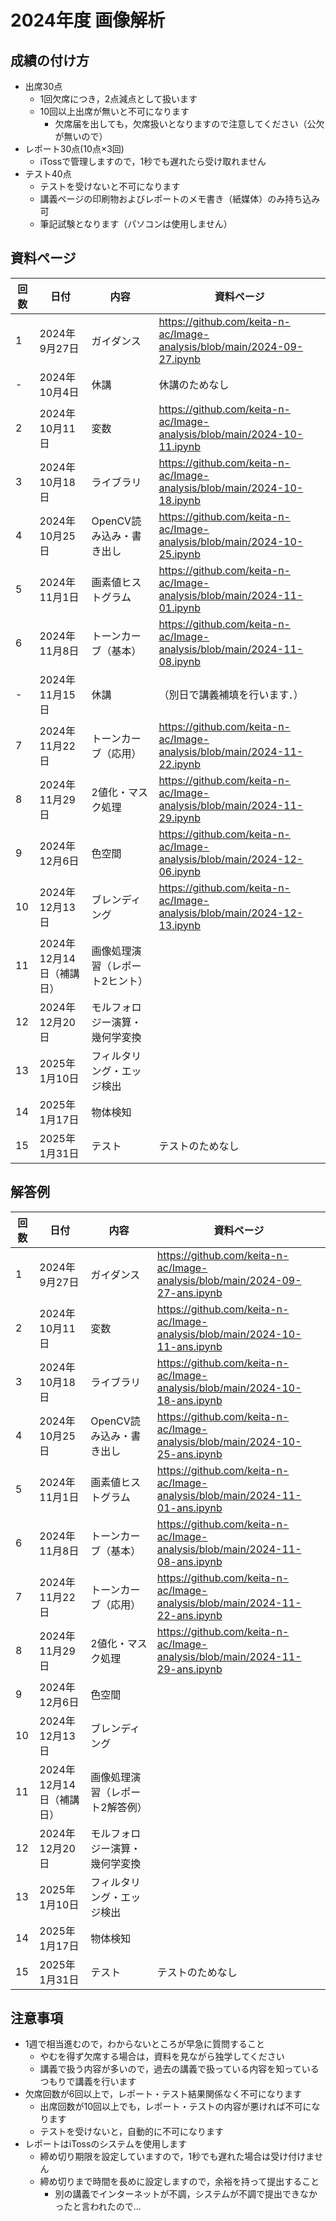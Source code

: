 # 2024年度 画像解析

## 成績の付け方
- 出席30点
  - 1回欠席につき，2点減点として扱います
  - 10回以上出席が無いと不可になります
    - 欠席届を出しても，欠席扱いとなりますので注意してください（公欠が無いので）  
- レポート30点(10点×3回)
  - iTossで管理しますので，1秒でも遅れたら受け取れません 
- テスト40点
  - テストを受けないと不可になります 
  - 講義ページの印刷物およびレポートのメモ書き（紙媒体）のみ持ち込み可
  - 筆記試験となります（パソコンは使用しません）

## 資料ページ
| 回数 | 日付         | 内容 | 資料ページ | 
|---|------------|------|---| 
| 1 | 2024年9月27日 | ガイダンス | https://github.com/keita-n-ac/Image-analysis/blob/main/2024-09-27.ipynb | 
| - | 2024年10月4日 | 休講 | 休講のためなし | 
| 2 | 2024年10月11日 | 変数 | https://github.com/keita-n-ac/Image-analysis/blob/main/2024-10-11.ipynb | 
| 3 | 2024年10月18日 | ライブラリ | https://github.com/keita-n-ac/Image-analysis/blob/main/2024-10-18.ipynb | 
| 4 | 2024年10月25日 | OpenCV読み込み・書き出し | https://github.com/keita-n-ac/Image-analysis/blob/main/2024-10-25.ipynb | 
| 5 | 2024年11月1日 | 画素値ヒストグラム | https://github.com/keita-n-ac/Image-analysis/blob/main/2024-11-01.ipynb | 
| 6 | 2024年11月8日 | トーンカーブ（基本） | https://github.com/keita-n-ac/Image-analysis/blob/main/2024-11-08.ipynb | 
| - | 2024年11月15日 | 休講 | （別日で講義補填を行います．） | 
| 7 | 2024年11月22日 | トーンカーブ（応用） | https://github.com/keita-n-ac/Image-analysis/blob/main/2024-11-22.ipynb | 
| 8 | 2024年11月29日 | 2値化・マスク処理 | https://github.com/keita-n-ac/Image-analysis/blob/main/2024-11-29.ipynb | 
| 9 | 2024年12月6日 | 色空間 | https://github.com/keita-n-ac/Image-analysis/blob/main/2024-12-06.ipynb  | 
| 10 | 2024年12月13日 | ブレンディング | https://github.com/keita-n-ac/Image-analysis/blob/main/2024-12-13.ipynb  | 
| 11 | 2024年12月14日（補講日） | 画像処理演習（レポート2ヒント） |  | 
| 12 | 2024年12月20日 | モルフォロジー演算・幾何学変換 |  | 
| 13 | 2025年1月10日 | フィルタリング・エッジ検出 |  | 
| 14 | 2025年1月17日 | 物体検知 |  | 
| 15 | 2025年1月31日 | テスト | テストのためなし | 


## 解答例
| 回数 | 日付         | 内容 | 資料ページ | 
|---|------------|------|---| 
| 1 | 2024年9月27日 | ガイダンス | https://github.com/keita-n-ac/Image-analysis/blob/main/2024-09-27-ans.ipynb | 
| 2 | 2024年10月11日 | 変数 | https://github.com/keita-n-ac/Image-analysis/blob/main/2024-10-11-ans.ipynb | 
| 3 | 2024年10月18日 | ライブラリ | https://github.com/keita-n-ac/Image-analysis/blob/main/2024-10-18-ans.ipynb | 
| 4 | 2024年10月25日 | OpenCV読み込み・書き出し | https://github.com/keita-n-ac/Image-analysis/blob/main/2024-10-25-ans.ipynb | 
| 5 | 2024年11月1日 | 画素値ヒストグラム | https://github.com/keita-n-ac/Image-analysis/blob/main/2024-11-01-ans.ipynb | 
| 6 | 2024年11月8日 | トーンカーブ（基本） | https://github.com/keita-n-ac/Image-analysis/blob/main/2024-11-08-ans.ipynb | 
| 7 | 2024年11月22日 | トーンカーブ（応用） | https://github.com/keita-n-ac/Image-analysis/blob/main/2024-11-22-ans.ipynb | 
| 8 | 2024年11月29日 | 2値化・マスク処理 | https://github.com/keita-n-ac/Image-analysis/blob/main/2024-11-29-ans.ipynb | 
| 9 | 2024年12月6日 | 色空間 |  | 
| 10 | 2024年12月13日 | ブレンディング |  | 
| 11 | 2024年12月14日（補講日） | 画像処理演習（レポート2解答例） |  | 
| 12 | 2024年12月20日 | モルフォロジー演算・幾何学変換 |  | 
| 13 | 2025年1月10日 | フィルタリング・エッジ検出 |  | 
| 14 | 2025年1月17日 | 物体検知 |  | 
| 15 | 2025年1月31日 | テスト | テストのためなし | 

## 注意事項
- 1週で相当進むので，わからないところが早急に質問すること
  - やむを得ず欠席する場合は，資料を見ながら独学してください
  - 講義で扱う内容が多いので，過去の講義で扱っている内容を知っているつもりで講義を行います
- 欠席回数が6回以上で，レポート・テスト結果関係なく不可になります
  - 出席回数が10回以上でも，レポート・テストの内容が悪ければ不可になります
  - テストを受けないと，自動的に不可になります
- レポートはiTossのシステムを使用します
  - 締め切り期限を設定していますので，1秒でも遅れた場合は受け付けません
  - 締め切りまで時間を長めに設定しますので，余裕を持って提出すること
    - 別の講義でインターネットが不調，システムが不調で提出できなかったと言われたので…  
